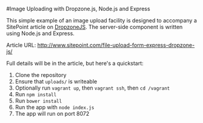 #Image Uploading with Dropzone.js, Node.js and Express

This simple example of an image upload facility is designed to accompany a SitePoint article on [DropzoneJS](http://www.dropzonejs.com). The server-side component is written using Node.js and Express.

Article URL: http://www.sitepoint.com/file-upload-form-express-dropzone-js/

Full details will be in the article, but here's a quickstart:

1. Clone the repository
2. Ensure that `uploads/` is writeable
3. Optionally run `vagrant up`, then `vagrant ssh`, then `cd /vagrant`
4. Run `npm install`
5. Run `bower install`
6. Run the app with `node index.js`
7. The app will run on port 8072
